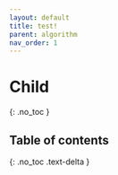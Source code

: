 ```yaml
---
layout: default
title: test!
parent: algorithm
nav_order: 1
---
```


# Child

{: .no_toc }

## Table of contents

{: .no_toc .text-delta }
